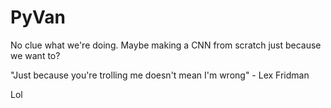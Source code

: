 # PyVan

No clue what we're doing. Maybe making a CNN from scratch just because we want to?

"Just because you're trolling me doesn't mean I'm wrong" - Lex Fridman


Lol
